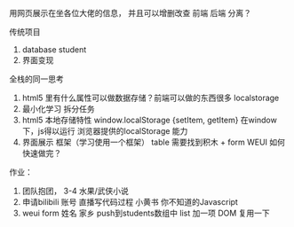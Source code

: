用网页展示在坐各位大佬的信息，
并且可以增删改查
前端 后端 分离？  

传统项目
1. database student
2. 界面变现

全栈的同一思考
1. html5 里有什么属性可以做数据存储？前端可以做的东西很多
localstorage 
2. 最小化学习
    拆分任务
3. html5 本地存储特性 window.localStorage {setItem, getItem}
    在window下，js得以运行
    浏览器提供的localStorage 能力
4. 界面展示 框架（学习使用一个框架）
    table 需要找到积木 + form WEUI
    如何快速做完？ 

作业：
  1. 团队抱团， 3-4 水果/武侠小说
  2. 申请bilibili 账号 直播写代码过程
        小黄书 你不知道的Javascript
  3. weui form
        姓名 家乡 push到students数组中
        list 加一项 DOM 复用一下
